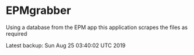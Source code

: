 # EPMgrabber
Using a database from the EPM app this application scrapes the files as required


Latest backup: Sun Aug 25 03:40:02 UTC 2019
